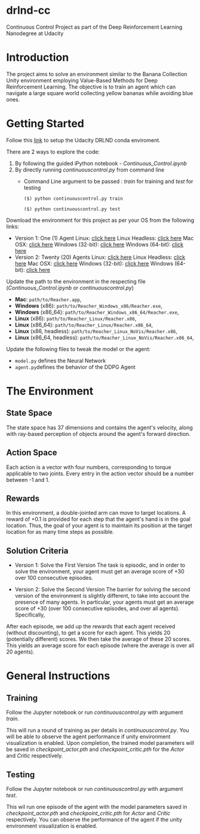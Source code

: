 # drlnd-cc
Continuous Control Project as part of the Deep Reinforcement Learning Nanodegree at Udacity

# Introduction
The project aims to solve an environment similar to the Banana Collection Unity environment employing Value-Based Methods for Deep Reinforcement Learning. The objective is to train an agent which can navigate a large square world collecting yellow bananas while avoiding blue ones.

# Getting Started
Follow this [link](https://github.com/udacity/deep-reinforcement-learning#dependencies) to setup the Udacity DRLND conda enviroment.

There are 2 ways to explore the code:
1. By following the guided iPython notebook - _Continuous_Control.ipynb_
2. By directly running _continuouscontrol.py_ from command line
   * Command Line argument to be passed : _train_ for training and _test_ for testing
   
       `($) python continuouscontrol.py train`
   
       `($) python continuouscontrol.py test`
   
Download the environment for this project as per your OS from the following links:
- Version 1: One (1) Agent
  Linux: [click here](https://s3-us-west-1.amazonaws.com/udacity-drlnd/P2/Reacher/one_agent/Reacher_Linux.zip)
  Linux Headless: [click here](https://s3-us-west-1.amazonaws.com/udacity-drlnd/P2/Reacher/one_agent/Reacher_Linux_NoVis.zip)
  Mac OSX: [click here](https://s3-us-west-1.amazonaws.com/udacity-drlnd/P2/Reacher/one_agent/Reacher.app.zip)
  Windows (32-bit): [click here](https://s3-us-west-1.amazonaws.com/udacity-drlnd/P2/Reacher/one_agent/Reacher_Windows_x86.zip)
  Windows (64-bit): [click here](https://s3-us-west-1.amazonaws.com/udacity-drlnd/P2/Reacher/one_agent/Reacher_Windows_x86_64.zip)
- Version 2: Twenty (20) Agents
  Linux: [click here](https://s3-us-west-1.amazonaws.com/udacity-drlnd/P2/Reacher/Reacher_Linux.zip)
  Linux Headless: [click here](https://s3-us-west-1.amazonaws.com/udacity-drlnd/P2/Reacher/Reacher_Linux_NoVis.zip)
  Mac OSX: [click here](https://s3-us-west-1.amazonaws.com/udacity-drlnd/P2/Reacher/Reacher.app.zip)
  Windows (32-bit): [click here](https://s3-us-west-1.amazonaws.com/udacity-drlnd/P2/Reacher/Reacher_Windows_x86.zip)
  Windows (64-bit): [click here](https://s3-us-west-1.amazonaws.com/udacity-drlnd/P2/Reacher/Reacher_Windows_x86_64.zip)

Update the path to the environment in the respecting file (_Continuous_Control.ipynb_ or _continuouscontrol.py_)    

- **Mac**: `path/to/Reacher.app`,
- **Windows** (x86): `path/to/Reacher_Windows_x86/Reacher.exe`,
- **Windows** (x86_64): `path/to/Reacher_Windows_x86_64/Reacher.exe`,
- **Linux** (x86): `path/to/Reacher_Linux/Reacher.x86`,
- **Linux** (x86_64): `path/to/Reacher_Linux/Reacher.x86_64`,
- **Linux** (x86, headless): `path/to/Reacher_Linux_NoVis/Reacher.x86`,
- **Linux** (x86_64, headless): `path/to/Reacher_Linux_NoVis/Reacher.x86_64`,

Update the following files to tweak the model or the agent:
- `model.py` defines the Neural Network
- `agent.py`defines the behavior of the DDPG Agent

# The Environment
## State Space
The state space has 37 dimensions and contains the agent's velocity, along with ray-based perception of objects around the agent's forward direction.

## Action Space
Each action is a vector with four numbers, corresponding to torque applicable to two joints. Every entry in the action vector should be a number between -1 and 1.

## Rewards
In this environment, a double-jointed arm can move to target locations. A reward of +0.1 is provided for each step that the agent's hand is in the goal location. Thus, the goal of your agent is to maintain its position at the target location for as many time steps as possible.

## Solution Criteria
- Version 1: Solve the First Version
The task is episodic, and in order to solve the environment, your agent must get an average score of +30 over 100 consecutive episodes.

- Version 2: Solve the Second Version
The barrier for solving the second version of the environment is slightly different, to take into account the presence of many agents. In particular, your agents must get an average score of +30 (over 100 consecutive episodes, and over all agents). Specifically,

After each episode, we add up the rewards that each agent received (without discounting), to get a score for each agent. This yields 20 (potentially different) scores. We then take the average of these 20 scores.
This yields an average score for each episode (where the average is over all 20 agents).

# General Instructions
## Training
Follow the Jupyter notebook or run _continuouscontrol.py_ with argument _train_.

This will run a round of training as per details in _continuouscontrol.py_. You will be able to observe the agent performance if unity environment visualization is enabled. Upon completion, the trained model parameters will be saved in _checkpoint_actor.pth_ and _checkpoint_critic.pth_ for the _Actor_ and _Critic_ respectively.

## Testing
Follow the Jupyter notebook or run _continuouscontrol.py_ with argument _test_.

This wil run one episode of the agent with the model parameters saved in _checkpoint_actor.pth_ and _checkpoint_critic.pth_ for _Actor_ and _Critic_ respectively. You can observe the performance of the agent if the unity environment visualization is enabled.
